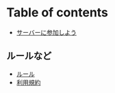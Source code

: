 # Table of contents

* [サーバーに参加しよう](README.md)

## ルールなど <a id="rule"></a>

* [ルール](rule/rule.md)
* [利用規約](rule/kiyaku.md)

